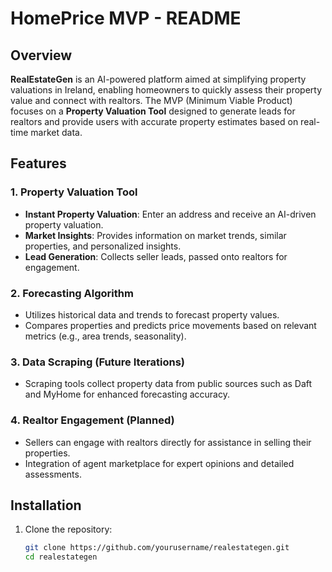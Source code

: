 # HomePrice MVP - README

## Overview
**RealEstateGen** is an AI-powered platform aimed at simplifying property valuations in Ireland, enabling homeowners to quickly assess their property value and connect with realtors. The MVP (Minimum Viable Product) focuses on a **Property Valuation Tool** designed to generate leads for realtors and provide users with accurate property estimates based on real-time market data.

## Features
### 1. Property Valuation Tool
- **Instant Property Valuation**: Enter an address and receive an AI-driven property valuation.
- **Market Insights**: Provides information on market trends, similar properties, and personalized insights.
- **Lead Generation**: Collects seller leads, passed onto realtors for engagement.

### 2. Forecasting Algorithm
- Utilizes historical data and trends to forecast property values.
- Compares properties and predicts price movements based on relevant metrics (e.g., area trends, seasonality).

### 3. Data Scraping (Future Iterations)
- Scraping tools collect property data from public sources such as Daft and MyHome for enhanced forecasting accuracy.

### 4. Realtor Engagement (Planned)
- Sellers can engage with realtors directly for assistance in selling their properties.
- Integration of agent marketplace for expert opinions and detailed assessments.

## Installation
1. Clone the repository:
   ```bash
   git clone https://github.com/yourusername/realestategen.git
   cd realestategen
